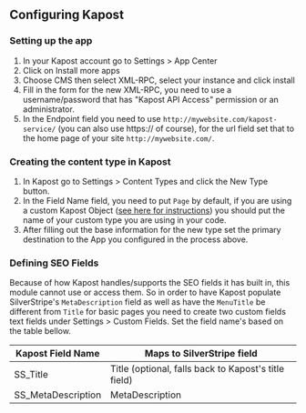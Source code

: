 Configuring Kapost
----
### Setting up the app
1. In your Kapost account go to Settings > App Center
2. Click on Install more apps
3. Choose CMS then select XML-RPC, select your instance and click install
4. Fill in the form for the new XML-RPC, you need to use a username/password that has "Kapost API Access" permission or an administrator.
5. In the Endpoint field you need to use ``http://mywebsite.com/kapost-service/`` (you can also use https:// of course), for the url field set that to the home page of your site ``http://mywebsite.com/``.

### Creating the content type in Kapost
1. In Kapost go to Settings > Content Types and click the New Type button.
2. In the Field Name field, you need to put ``Page`` by default, if you are using a custom Kapost Object ([see here for instructions](custom-types.md)) you should put the name of your custom type you are using in your code.
3. After filling out the base information for the new type set the primary destination to the App you configured in the process above.


### Defining SEO Fields
Because of how Kapost handles/supports the SEO fields it has built in, this module cannot use or access them. So in order to have Kapost populate SilverStripe's ``MetaDescription`` field as well as have the ``MenuTitle`` be different from ``Title`` for basic pages you need to create two custom fields text fields under Settings > Custom Fields. Set the field name's based on the table bellow.

| Kapost Field Name  | Maps to SilverStripe field |
|--------------------|----------------------------|
| SS_Title           | Title (optional, falls back to Kapost's title field) |
| SS_MetaDescription | MetaDescription            |
